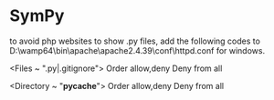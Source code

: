 # SymPy

to avoid php websites to show .py files, add the following codes to 
D:\wamp64\bin\apache\apache2.4.39\conf\httpd.conf
for windows.

<Files ~ "\.py|\.gitignore">
Order allow,deny
Deny from all
</Files>

<Directory ~ "__pycache__">
Order allow,deny
Deny from all
</Directory>

